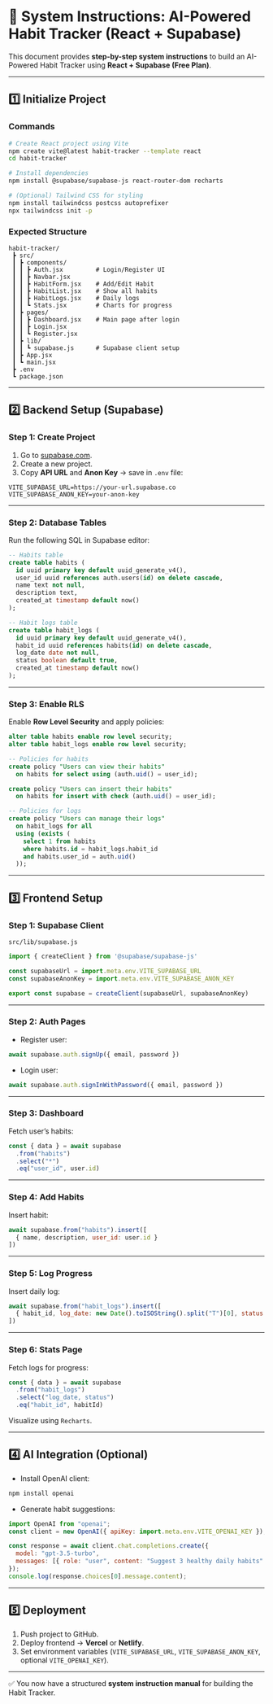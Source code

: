# 📖 System Instructions: AI-Powered Habit Tracker (React + Supabase)

This document provides **step-by-step system instructions** to build an AI-Powered Habit Tracker using **React + Supabase (Free Plan)**.

---

## 1️⃣ Initialize Project
### Commands
```bash
# Create React project using Vite
npm create vite@latest habit-tracker --template react
cd habit-tracker

# Install dependencies
npm install @supabase/supabase-js react-router-dom recharts

# (Optional) Tailwind CSS for styling
npm install tailwindcss postcss autoprefixer
npx tailwindcss init -p
```

### Expected Structure
```
habit-tracker/
 ┣ src/
 ┃ ┣ components/
 ┃ ┃ ┣ Auth.jsx         # Login/Register UI
 ┃ ┃ ┣ Navbar.jsx
 ┃ ┃ ┣ HabitForm.jsx    # Add/Edit Habit
 ┃ ┃ ┣ HabitList.jsx    # Show all habits
 ┃ ┃ ┣ HabitLogs.jsx    # Daily logs
 ┃ ┃ ┗ Stats.jsx        # Charts for progress
 ┃ ┣ pages/
 ┃ ┃ ┣ Dashboard.jsx    # Main page after login
 ┃ ┃ ┣ Login.jsx
 ┃ ┃ ┗ Register.jsx
 ┃ ┣ lib/
 ┃ ┃ ┗ supabase.js      # Supabase client setup
 ┃ ┣ App.jsx
 ┃ ┗ main.jsx
 ┣ .env
 ┗ package.json
```

---

## 2️⃣ Backend Setup (Supabase)

### Step 1: Create Project
1. Go to [supabase.com](https://supabase.com).  
2. Create a new project.  
3. Copy **API URL** and **Anon Key** → save in `.env` file:
```env
VITE_SUPABASE_URL=https://your-url.supabase.co
VITE_SUPABASE_ANON_KEY=your-anon-key
```

---

### Step 2: Database Tables
Run the following SQL in Supabase editor:
```sql
-- Habits table
create table habits (
  id uuid primary key default uuid_generate_v4(),
  user_id uuid references auth.users(id) on delete cascade,
  name text not null,
  description text,
  created_at timestamp default now()
);

-- Habit logs table
create table habit_logs (
  id uuid primary key default uuid_generate_v4(),
  habit_id uuid references habits(id) on delete cascade,
  log_date date not null,
  status boolean default true,
  created_at timestamp default now()
);
```

---

### Step 3: Enable RLS
Enable **Row Level Security** and apply policies:
```sql
alter table habits enable row level security;
alter table habit_logs enable row level security;

-- Policies for habits
create policy "Users can view their habits"
  on habits for select using (auth.uid() = user_id);

create policy "Users can insert their habits"
  on habits for insert with check (auth.uid() = user_id);

-- Policies for logs
create policy "Users can manage their logs"
  on habit_logs for all
  using (exists (
    select 1 from habits
    where habits.id = habit_logs.habit_id
    and habits.user_id = auth.uid()
  ));
```

---

## 3️⃣ Frontend Setup

### Step 1: Supabase Client
`src/lib/supabase.js`
```js
import { createClient } from '@supabase/supabase-js'

const supabaseUrl = import.meta.env.VITE_SUPABASE_URL
const supabaseAnonKey = import.meta.env.VITE_SUPABASE_ANON_KEY

export const supabase = createClient(supabaseUrl, supabaseAnonKey)
```

---

### Step 2: Auth Pages
- Register user:
```js
await supabase.auth.signUp({ email, password })
```

- Login user:
```js
await supabase.auth.signInWithPassword({ email, password })
```

---

### Step 3: Dashboard
Fetch user’s habits:
```js
const { data } = await supabase
  .from("habits")
  .select("*")
  .eq("user_id", user.id)
```

---

### Step 4: Add Habits
Insert habit:
```js
await supabase.from("habits").insert([
  { name, description, user_id: user.id }
])
```

---

### Step 5: Log Progress
Insert daily log:
```js
await supabase.from("habit_logs").insert([
  { habit_id, log_date: new Date().toISOString().split("T")[0], status: true }
])
```

---

### Step 6: Stats Page
Fetch logs for progress:
```js
const { data } = await supabase
  .from("habit_logs")
  .select("log_date, status")
  .eq("habit_id", habitId)
```

Visualize using `Recharts`.

---

## 4️⃣ AI Integration (Optional)
- Install OpenAI client:
```bash
npm install openai
```

- Generate habit suggestions:
```js
import OpenAI from "openai";
const client = new OpenAI({ apiKey: import.meta.env.VITE_OPENAI_KEY });

const response = await client.chat.completions.create({
  model: "gpt-3.5-turbo",
  messages: [{ role: "user", content: "Suggest 3 healthy daily habits" }]
});
console.log(response.choices[0].message.content);
```

---

## 5️⃣ Deployment
1. Push project to GitHub.  
2. Deploy frontend → **Vercel** or **Netlify**.  
3. Set environment variables (`VITE_SUPABASE_URL`, `VITE_SUPABASE_ANON_KEY`, optional `VITE_OPENAI_KEY`).  

---

✅ You now have a structured **system instruction manual** for building the Habit Tracker.  
